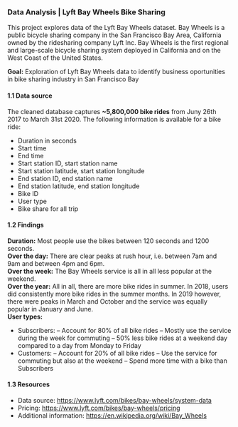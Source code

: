 ### Data Analysis | Lyft Bay Wheels Bike Sharing

This project explores data of the Lyft Bay Wheels dataset. Bay Wheels is a public bicycle sharing company in the San Francisco Bay Area, California owned by the ridesharing company Lyft Inc. Bay Wheels is the first regional and large-scale bicycle sharing system deployed in California and on the West Coast of the United States.

**Goal:** Exploration of Lyft Bay Wheels data to identify business oportunities in bike sharing industry in San Francisco Bay


#### 1.1 Data source
The cleaned database captures **~5,800,000 bike rides** from Juny 26th 2017 to March 31st 2020.
The following information is available for a bike ride:
- Duration in seconds
- Start time
- End time
- Start station ID, start station name
- Start station latitude, start station longitude
- End station ID, end station name
- End station latitude, end station longitude
- Bike ID
- User type
- Bike share for all trip

#### 1.2 Findings
**Duration:** Most people use the bikes between 120 seconds and 1200 seconds.<br>
**Over the day:** There are clear peaks at rush hour, i.e. between 7am and 9am and between 4pm and 6pm.<br>
**Over the week:** The Bay Wheels service is all in all less popular at the weekend.<br>
**Over the year:** All in all, there are more bike rides in summer. In 2018, users did consistently more bike rides in the summer months. In 2019 however, there were peaks in March and October and the service was equally popular in January and June.<br>
**User types:**
- Subscribers:
  – Account for 80% of all bike rides
  – Mostly use the service during the week for commuting
  – 50% less bike rides at a weekend day compared to a day from Monday to Friday
- Customers:
  – Account for 20% of all bike rides
  – Use the service for commuting but also at the weekend
  – Spend more time with a bike than Subscribers

#### 1.3 Resources
- Data source: https://www.lyft.com/bikes/bay-wheels/system-data
- Pricing: https://www.lyft.com/bikes/bay-wheels/pricing
- Additional information: https://en.wikipedia.org/wiki/Bay_Wheels
